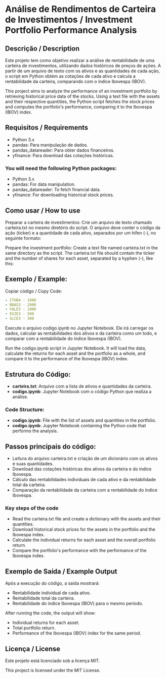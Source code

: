 # Análise de Rendimentos de Carteira de Investimentos / Investment Portfolio Performance Analysis
## Descrição / Description
Este projeto tem como objetivo realizar a análise de rentabilidade de uma carteira de investimentos, utilizando dados históricos de preços de ações. A partir de um arquivo de texto com os ativos e as quantidades de cada ação, o script em Python obtém as cotações de cada ativo e calcula a rentabilidade da carteira, comparando com o índice Ibovespa (IBOV).

This project aims to analyze the performance of an investment portfolio by retrieving historical price data of the stocks. Using a text file with the assets and their respective quantities, the Python script fetches the stock prices and computes the portfolio's performance, comparing it to the Ibovespa (IBOV) index.

## Requisitos / Requirements
+ Python 3.x
+ pandas: Para manipulação de dados.
+ pandas_datareader: Para obter dados financeiros.
+ yfinance: Para download das cotações históricas.

### You will need the following Python packages:
+ Python 3.x
+ pandas: For data manipulation.
+ pandas_datareader: To fetch financial data.
+ yfinance: For downloading historical stock prices.
  
## Como usar / How to use
Preparar a carteira de investimentos: Crie um arquivo de texto chamado carteira.txt no mesmo diretório do script. O arquivo deve conter o código da ação (ticker) e a quantidade de cada ativo, separados por um hífen (-), no seguinte formato:

Prepare the investment portfolio: Create a text file named carteira.txt in the same directory as the script. The carteira.txt file should contain the ticker and the number of shares for each asset, separated by a hyphen (-), like this:


## Exemplo / Example:

Copiar código / Copy Code:

```yaml
- ITUB4 - 1000
- BBAS3 - 2000
- VALE3 - 1000
- EGIE3 - 500
- SLCE3 - 300
```

Execute o arquivo codigo.ipynb no Jupyter Notebook. Ele irá carregar os dados, calcular as rentabilidades dos ativos e da carteira como um todo, e comparar com a rentabilidade do índice Ibovespa (IBOV).

Run the codigo.ipynb script in Jupyter Notebook. It will load the data, calculate the returns for each asset and the portfolio as a whole, and compare it to the performance of the Ibovespa (IBOV) index.

## Estrutura do Código:
+ **carteira.txt**: Arquivo com a lista de ativos e quantidades da carteira.
+ **codigo.ipynb**: Jupyter Notebook com o código Python que realiza a análise.

### Code Structure:
+ **codigo.ipynb**: File with the list of assets and quantities in the portfolio. 
+ **codigo.ipynb**: Jupyter Notebook containing the Python code that performs the analysis.

## Passos principais do código:

+ Leitura do arquivo carteira.txt e criação de um dicionário com os ativos e suas quantidades.
+ Download das cotações históricas dos ativos da carteira e do índice Ibovespa.
+ Cálculo das rentabilidades individuais de cada ativo e da rentabilidade total da carteira.
+ Comparação da rentabilidade da carteira com a rentabilidade do índice Ibovespa.

### Key steps of the code

+ Read the carteira.txt file and create a dictionary with the assets and their quantities.
+ Download historical stock prices for the assets in the portfolio and the Ibovespa index.
+ Calculate the individual returns for each asset and the overall portfolio return.
+ Compare the portfolio's performance with the performance of the Ibovespa index.

## Exemplo de Saída / Example Output
Após a execução do código, a saída mostrará:

+ Rentabilidade individual de cada ativo.
+ Rentabilidade total da carteira.
+ Rentabilidade do índice Ibovespa (IBOV) para o mesmo período.
  
After running the code, the output will show:

+ Individual returns for each asset.
+ Total portfolio return.
+ Performance of the Ibovespa (IBOV) index for the same period.

## Licença / License
Este projeto está licenciado sob a licença MIT.

This project is licensed under the MIT License.
